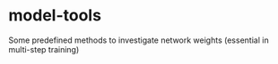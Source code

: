 # model-tools
Some predefined methods to investigate network weights (essential in multi-step training)

